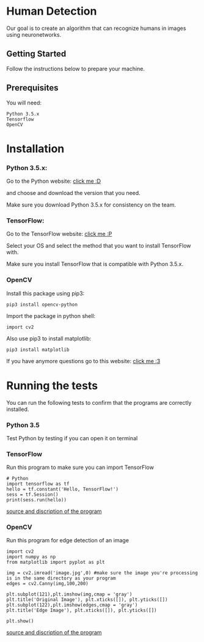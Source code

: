 
# Human Detection

Our goal is to create an algorithm that can recognize humans in images using neuronetworks. 

## Getting Started

Follow the instructions below to prepare your machine.

## Prerequisites

You will need:

```
Python 3.5.x
Tensorflow
OpenCV
```

# Installation

### Python 3.5.x:

Go to the Python website: [click me :D](https://www.python.org/downloads/release/python-350/)

and choose and download the version that you need.

Make sure you download Python 3.5.x for consistency on the team.

### TensorFlow:

Go to the TensorFlow website: [click me :P](https://www.tensorflow.org/install/)

Select your OS and select the method that you want to install TensorFlow with.

Make sure you install TensorFlow that is compatible with Python 3.5.x.

### OpenCV

Install this package using pip3:
```
pip3 install opencv-python
```

Import the package in python shell:
```
import cv2
```

Also use pip3 to install matplotlib:
```
pip3 install matplotlib
```

If you have anymore questions go to this website: [click me :3](https://pypi.python.org/pypi/opencv-python)


# Running the tests

You can run the following tests to confirm that the programs are correctly installed.

### Python 3.5

Test Python by testing if you can open it on terminal

### TensorFlow

Run this program to make sure you can import TensorFlow

```
# Python
import tensorflow as tf
hello = tf.constant('Hello, TensorFlow!')
sess = tf.Session()
print(sess.run(hello))
```
[source and discription of the program](https://www.tensorflow.org/install/install_mac) 

### OpenCV

Run this program for edge detection of an image

```
import cv2
import numpy as np
from matplotlib import pyplot as plt

img = cv2.imread('image.jpg',0) #make sure the image you're processing is in the same directory as your program
edges = cv2.Canny(img,100,200)

plt.subplot(121),plt.imshow(img,cmap = 'gray')
plt.title('Original Image'), plt.xticks([]), plt.yticks([])
plt.subplot(122),plt.imshow(edges,cmap = 'gray')
plt.title('Edge Image'), plt.xticks([]), plt.yticks([])

plt.show()
```
[source and discription of the program](http://opencv-python-tutroals.readthedocs.io/en/latest/py_tutorials/py_imgproc/py_canny/py_canny.html) 
